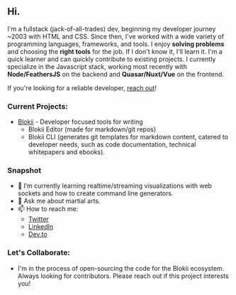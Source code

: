 ## Hi.
I'm a fullstack (jack-of-all-trades) dev, beginning my developer journey ~2003 with HTML and CSS. Since then, I've worked with a wide variety of programming languages, frameworks, and tools. I enjoy **solving problems** and choosing the **right tools** for the job. If I don't know it, I'll learn it. I'm a quick learner and can quickly contribute to existing projects. I currently specialize in the Javascript stack, working most recently with **Node/FeathersJS** on the backend and **Quasar/Nuxt/Vue** on the frontend. 

If you're looking for a reliable developer, [reach out](https://www.rachelcheuk.com/contact)!

### Current Projects:

* [Blokii](www.blokii.com) - Developer focused tools for writing
  - Blokii Editor (made for markdown/git repos)
  - Blokii CLI (generates git templates for markdown content, catered to developer needs, such as code documentation, technical whitepapers and ebooks). 

### Snapshot
- 🌱 I’m currently learning realtime/streaming visualizations with web sockets and how to create command line generators.
- 💬 Ask me about martial arts.
- 📫 How to reach me: 
  * [Twitter](twitter.com/@rachel_cheuk)
  * [LinkedIn](linkedin.com/in/rachelcheuk)
  * [Dev.to](https://dev.to/rachel_cheuk)
  
### Let's Collaborate:
- I'm in the process of open-sourcing the code for the Blokii ecosystem. Always looking for contributors. Please reach out if this project interests you! 

